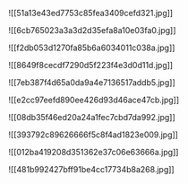 
![[51a13e43ed7753c85fea3409cefd321.jpg]]

![[6cb765023a3a3d2d35efa8a10e03fa0.jpg]]

![[f2db053d1270fa85b6a6034011c038a.jpg]]

![[8649f8cecdf7290d5f223f4e3d0d11d.jpg]]

![[7eb387f4d65a0da9a4e7136517addb5.jpg]]

![[e2cc97eefd890ee426d93d46ace47cb.jpg]]

![[08db35f46ed20a24a1fec7cbd7da992.jpg]]

![[393792c89626666f5c8f4ad1823e009.jpg]]

![[012ba419208d351362e37c06e63666a.jpg]]

![[481b992427bff91be4cc17734b8a268.jpg]]

